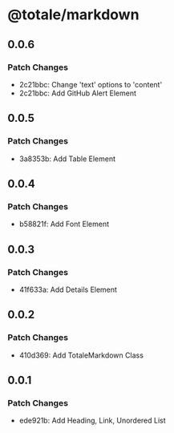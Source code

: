 # @totale/markdown

## 0.0.6

### Patch Changes

- 2c21bbc: Change 'text' options to 'content'
- 2c21bbc: Add GitHub Alert Element

## 0.0.5

### Patch Changes

- 3a8353b: Add Table Element

## 0.0.4

### Patch Changes

- b58821f: Add Font Element

## 0.0.3

### Patch Changes

- 41f633a: Add Details Element

## 0.0.2

### Patch Changes

- 410d369: Add TotaleMarkdown Class

## 0.0.1

### Patch Changes

- ede921b: Add Heading, Link, Unordered List
